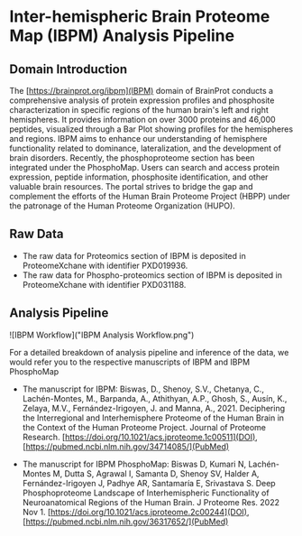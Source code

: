 # Inter-hemispheric Brain Proteome Map (IBPM) Analysis Pipeline

## Domain Introduction
The [https://brainprot.org/ibpm](IBPM) domain of BrainProt conducts a comprehensive analysis of protein expression profiles and phosphosite characterization in specific regions of the human brain's left and right hemispheres. It provides information on over 3000 proteins and 46,000 peptides, visualized through a Bar Plot showing profiles for the hemispheres and regions. IBPM aims to enhance our understanding of hemisphere functionality related to dominance, lateralization, and the development of brain disorders. Recently, the phosphoproteome section has been integrated under the PhosphoMap. Users can search and access protein expression, peptide information, phosphosite identification, and other valuable brain resources. The portal strives to bridge the gap and complement the efforts of the Human Brain Proteome Project (HBPP) under the patronage of the Human Proteome Organization (HUPO).

## Raw Data

- The raw data for Proteomics section of IBPM is deposited in ProteomeXchane with identifier PXD019936.
- The raw data for Phospho-proteomics section of IBPM is deposited in ProteomeXchane with identifier PXD031188.

## Analysis Pipeline

![IBPM Workflow]("IBPM Analysis Workflow.png")

For a detailed breakdown of analysis pipeline and inference of the data, we would refer you to the respective manuscripts of IBPM and IBPM PhosphoMap

- The manuscript for IBPM: Biswas, D., Shenoy, S.V., Chetanya, C., Lachén-Montes, M., Barpanda, A., Athithyan, A.P., Ghosh, S., Ausín, K., Zelaya, M.V., Fernández-Irigoyen, J. and Manna, A., 2021. Deciphering the Interregional and Interhemisphere Proteome of the Human Brain in the Context of the Human Proteome Project. Journal of Proteome Research. [https://doi.org/10.1021/acs.jproteome.1c00511](DOI), [https://pubmed.ncbi.nlm.nih.gov/34714085/](PubMed)

- The manuscript for IBPM PhosphoMap: Biswas D, Kumari N, Lachén-Montes M, Dutta S, Agrawal I, Samanta D, Shenoy SV, Halder A, Fernández-Irigoyen J, Padhye AR, Santamaría E, Srivastava S. Deep Phosphoproteome Landscape of Interhemispheric Functionality of Neuroanatomical Regions of the Human Brain. J Proteome Res. 2022 Nov 1. [https://doi.org/10.1021/acs.jproteome.2c00244](DOI), [https://pubmed.ncbi.nlm.nih.gov/36317652/](PubMed)

